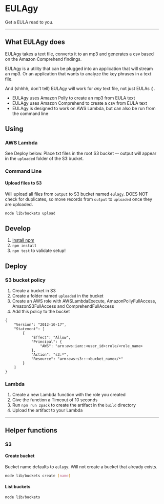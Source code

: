 # EULAgy
Get a EULA read to you.

-----
## What EULAgy does
EULAgy takes a text file, converts it to an mp3 and generates a csv based on the Amazon Comprehend findings.

EULAgy is a utility that can be plugged into an application that will stream an mp3. Or an application that wants to analyze the key phrases in a text file.

And (shhhh, don't tell) EULAgy will work for _any_ text file, not just EULAs :).


* EULAgy uses Amazon Polly to create an mp3 from EULA text
* EULAgy uses Amazon Comprehend to create a csv from EULA text
* EULAgy is designed to work on AWS Lambda, but can also be run from the command line


## Using
### AWS Lambda
See Deploy below. Place txt files in the root S3 bucket -- output will appear in the `uploaded` folder of the S3 bucket.

### Command Line
#### Upload files to S3
Will upload all files from `output` to S3 bucket named `eulagy`. DOES NOT check for duplicates, so move records from `output` to `uploaded` once they are uploaded.
```bash
node lib/buckets upload
```

## Develop
1. [Install npm](https://www.npmjs.com/get-npm)
1. `npm install`
1. `npm test` to validate setup!

## Deploy
### S3 bucket policy
1. Create a bucket in S3
1. Create a folder named `uploaded` in the bucket
1. Create an AWS role with AWSLambdaExecute, AmazonPollyFullAccess, AmazonS3FullAccess and ComprehendFullAccess
1. Add this policy to the bucket
```
{
    "Version": "2012-10-17",
    "Statement": [
        {
            "Effect": "Allow",
            "Principal": {
                "AWS": "arn:aws:iam::<user_id>:role/<role_name>
            },
            "Action": "s3:*",
            "Resource": "arn:aws:s3:::<bucket_name>/*"
        }
    ]
}
```

### Lambda
1. Create a new Lambda function with the role you created
1. Give the function a Timeout of 10 seconds
1. Run `npm run zpack` to create the artifact in the `build` directory
1. Upload the artifact to your Lambda


----
## Helper functions
### S3
#### Create bucket
Bucket name defaults to `eulagy`. Will not create a bucket that already exists.
```bash
node lib/buckets create [name]
```

#### List buckets
```bash
node lib/buckets
```

